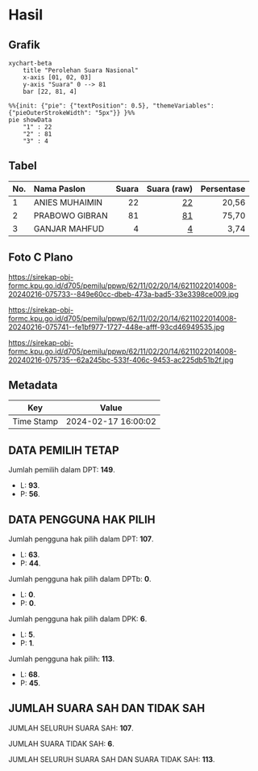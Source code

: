 # Hasil

## Grafik

```mermaid
xychart-beta
    title "Perolehan Suara Nasional"
    x-axis [01, 02, 03]
    y-axis "Suara" 0 --> 81
    bar [22, 81, 4]
```

```mermaid
%%{init: {"pie": {"textPosition": 0.5}, "themeVariables": {"pieOuterStrokeWidth": "5px"}} }%%
pie showData
    "1" : 22
    "2" : 81
    "3" : 4
```

## Tabel

| No. | Nama Paslon    | Suara | Suara (raw) | Persentase |
|:--- |:-------------- | -----:| -----------:| ----------:|
| 1   | ANIES MUHAIMIN | 22    | [22][p-1]   | 20,56      |
| 2   | PRABOWO GIBRAN | 81    | [81][p-2]   | 75,70      |
| 3   | GANJAR MAHFUD  | 4     | [4][p-3]    | 3,74       |


[p-1]: https://github.com/gigit-pemilu/pemilu-2024/blob/main/pilpres/hitung-suara/sub/62-kalimantan-tengah/sub/11-pulang-pisau/sub/02-kahayan-kuala/sub/2014-papuyu-iii-sei-pudak/sub/008-tps/sub/paslon-1.txt
[p-2]: https://github.com/gigit-pemilu/pemilu-2024/blob/main/pilpres/hitung-suara/sub/62-kalimantan-tengah/sub/11-pulang-pisau/sub/02-kahayan-kuala/sub/2014-papuyu-iii-sei-pudak/sub/008-tps/sub/paslon-2.txt
[p-3]: https://github.com/gigit-pemilu/pemilu-2024/blob/main/pilpres/hitung-suara/sub/62-kalimantan-tengah/sub/11-pulang-pisau/sub/02-kahayan-kuala/sub/2014-papuyu-iii-sei-pudak/sub/008-tps/sub/paslon-3.txt

## Foto C Plano

https://sirekap-obj-formc.kpu.go.id/d705/pemilu/ppwp/62/11/02/20/14/6211022014008-20240216-075733--849e60cc-dbeb-473a-bad5-33e3398ce009.jpg

https://sirekap-obj-formc.kpu.go.id/d705/pemilu/ppwp/62/11/02/20/14/6211022014008-20240216-075741--fe1bf977-1727-448e-afff-93cd46949535.jpg

https://sirekap-obj-formc.kpu.go.id/d705/pemilu/ppwp/62/11/02/20/14/6211022014008-20240216-075735--62a245bc-533f-406c-9453-ac225db51b2f.jpg


## Metadata

| Key        | Value               |
| ---------- | ------------------- |
| Time Stamp | 2024-02-17 16:00:02 |


## DATA PEMILIH TETAP

Jumlah pemilih dalam DPT: **149**.
 * L: **93**.
 * P: **56**.

## DATA PENGGUNA HAK PILIH

Jumlah pengguna hak pilih dalam DPT: **107**.
 * L: **63**.
 * P: **44**.

Jumlah pengguna hak pilih dalam DPTb: **0**.
 * L: **0**.
 * P: **0**.

Jumlah pengguna hak pilih dalam DPK: **6**.
 * L: **5**.
 * P: **1**.

Jumlah pengguna hak pilih: **113**.
 * L: **68**.
 * P: **45**.

## JUMLAH SUARA SAH DAN TIDAK SAH

JUMLAH SELURUH SUARA SAH: **107**.

JUMLAH SUARA TIDAK SAH: **6**.

JUMLAH SELURUH SUARA SAH DAN SUARA TIDAK SAH: **113**.


